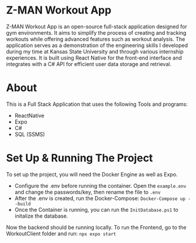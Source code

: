 # Z-MAN Workout App
Z-MAN Workout App is an open-source full-stack application designed for gym environments. It aims to simplify the process of creating and tracking workouts while offering advanced features such as workout analysis. The application serves as a demonstration of the engineering skills I developed during my time at Kansas State University and through various internship experiences. It is built using React Native for the front-end interface and integrates with a C# API for efficient user data storage and retrieval.

# About
This is a Full Stack Application that uses the following Tools and programs:
* ReactNative
* Expo
* C#
* SQL (SSMS)


# Set Up & Running The Project
To set up the project, you will need the Docker Engine as well as Expo.

* Configure the .env before running the container. Open the ```example.env``` and change the passwords/key, then rename the file to ```.env```
* After the .env is created, run the Docker-Compose: ```Docker-Compose up --build```
* Once the Container is running, you can run the ```InitDatabase.ps1``` to initalize the database.

Now the backend should be running locally.
To run the Frontend, go to the WorkoutClient folder and run: ```npx expo start```
